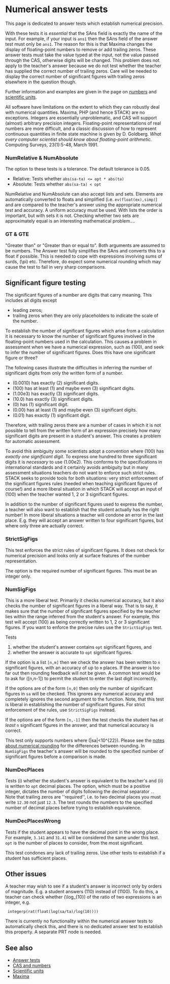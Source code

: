 # Numerical answer tests

This page is dedicated to answer tests which establish numerical precision.

With these tests it is _essential_ that the SAns field is exactly the name of the input.  For example, if your input is `ans1` then the SAns field of the answer test must only be `ans1`. The reason for this is that Maxima changes the display of floating-point numbers to remove or add trailing zeros.  These answer tests must take the value typed at the input, not the value passed through the CAS, otherwise digits will be changed.  This problem does not apply to the teacher's answer because we do not test whether the teacher has supplied the correct number of trailing zeros.  Care will be needed to display the correct number of significant figures with trailing zeros elsewhere in the question though.

Further information and examples are given in the page on [numbers](../../CAS/Numbers.md) and [scientific units](../../Topics/Units.md). 

All software have limitations on the extent to which they can robustly deal with numerical quantities.  Maxima, PHP (and hence STACK) are no exceptions.  Integers are essentially unproblematic, and CAS will support (almost) arbitrary precision integers.  Floating-point representations of real numbers are more difficult, and a classic discussion of how to represent continuous quantities in finite state machine is given by D. Goldberg. _What every computer scientist should know about floating-point arithmetic._ Computing Surveys, 23(1):5-48, March 1991. 

### NumRelative & NumAbsolute ###

The option to these tests is a tolerance.  The default tolerance is 0.05.

* Relative: Tests whether `abs(sa-ta) <= opt * abs(ta)` 
* Absolute: Tests whether `abs(sa-ta) < opt`  

NumRelative  and NumAbsolute can also accept lists and sets.  Elements are automatically converted to floats and simplified (i.e. `ev(float(ex),simp)`) and are compared to the teacher's answer using the appropriate numerical test and accuracy.  A uniform accuracy must be used.  With lists the order is important, but with sets it is not.  Checking whether two sets are approximately equal is an interesting mathematical problem....

### GT & GTE ###

"Greater than" or "Greater than or equal to".  Both arguments are assumed to be numbers. The Answer test fully simplifies the SAns and converts this to a float if possible. This is needed to cope with expressions involving sums of surds, \(\pi\) etc.  Therefore, do expect some numerical rounding which may cause the test to fail in very sharp comparisons.

## Significant figure testing ##

The significant figures of a number are digits that carry meaning. This includes all digits except

* leading zeros;
* trailing zeros when they are only placeholders to indicate the scale of the number.

To establish the number of significant figures which arise from a calculation it is necessary to know the number of significant figures involved in the floating-point numbers used in the calculation.  This causes a problem in assessment when we have a numerical expression, such as \(100\), and seek to infer the number of significant figures.  Does this have one significant figure or three?

The following cases illustrate the difficulties in inferring the number of significant digits from only the written form of a number.

* \(0.0010\) has exactly \(2\) significant digits.
* \(100\) has at least \(1\) and maybe even \(3\) significant digits.
* \(1.00e3\) has exactly \(3\) significant digits.
* \(10.0\) has exactly \(3\) significant digits.
* \(0\) has \(1\) significant digit.
* \(0.00\) has at least \(1\) and maybe even \(3\) significant digits.
* \(0.01\) has exactly \(1\) significant digit.

Therefore, with trailing zeros there are a number of cases in which it is not possible to tell from the written form of an expression precisely how many significant digits are present in a student's answer.  This creates a problem for automatic assessment.

To avoid this ambiguity some scientists adopt a convention where \(100\) has _exactly one significant digit_.  To express one hundred to three significant digits it is _necessary_ to use \(1.00e2\).  This conforms to the specifications in international standards and it certainly avoids ambiguity but in many assessment situations teachers do not want to enforce such strict rules.  STACK seeks to provide tools for both situations:  very strict enforcement of the significant figures rules (needed when teaching significant figures of course!) and a more liberal situation in which STACK will accept an input of \(100\) when the teacher wanted 1, 2 or 3 significant figures.

In addition to the number of significant figures used to express the number, a teacher will also want to establish that the student actually has the right number!  In more liberal situations a teacher will condone an error in the last place.  E.g. they will accept an answer written to four significant figures, but where only three are actually correct.

### StrictSigFigs ####

This test enforces the strict rules of significant figures.  It does not check for numerical precision and looks only at surface features of the number representation.

The option is the required number of significant figures.  This must be an integer only.

### NumSigFigs ####

This is a more liberal test.  Primarily it checks numerical accuracy, but it also checks the number of significant figures in a liberal way.  That is to say, it makes sure that the number of significant figures specified by the teacher lies within the range inferred from the student's answer.  For example, this test will accept \(100\) as being correctly written to 1, 2 or 3 significant figures.  If you want to enforce the precise rules use the `StrictSigFigs` test.

Tests 

1. whether the student's answer contains `opt` significant figures, and
2. whether the answer is accurate to `opt` significant figures.   

If the option is a list `[n,m]` then we check the answer has been written to `n` significant figures, with an accuracy of up to `m` places.  If the answer is too far out then rounding feedback will not be given.   A common test would be to ask for \([n,n-1]\) to permit the student to enter the last digit incorrectly.

If the options are of the form `[n,0]` then only the number of significant figures in `sa` will be checked.  This ignores any numerical accuracy and completely ignores the second argument to the function.  Note, that this test is liberal in establishing the number of significant figures.  For strict enforcement of the rules, use `StrictSigFigs` instead.

If the options are of the form `[n,-1]` then the test checks the student has _at least_ `n` significant figures in the answer, and that numerical accuracy is correct.

This test only supports numbers where \(|sa|<10^{22}\).  Please see the [notes about numerical rounding](../../CAS/Numbers.md) for the differences between rounding. In `NumSigFigs` the teacher's answer will be rounded to the specified number of significant figures before a comparison is made.

### NumDecPlaces ###

Tests (i) whether the student's answer is equivalent to the teacher's and (ii) is written to `opt` decimal places.  The option, which must be a positive integer, dictates the number of digits following the decimal separator `.`.  Note that trailing zeros are ''required'', i.e. to two decimal places you must write `12.30` not just `12.3`.  The test rounds the numbers to the specified number of decimal places before trying to establish equivalence.


### NumDecPlacesWrong ###

Tests if the student appears to have the decimal point in the wrong place.  For example, `3.141` and `31.41` will be considered the same under this test.  `opt` is the number of places to consider, from the most significant.

This test condones any lack of trailing zeros.  Use other tests to establish if a student has sufficient places.

## Other issues ##

A teacher may wish to see if a student's answer is incorrect only by orders of magnitude.  E.g. a student answers \(110\) instead of \(1100\).  To do this, a teacher can check whether \(\log_{10}\) of the ratio of two expressions is an integer, e.g.

     integerp(rat(float(log(sa/ta)/log(10))))

There is currently no functionality within the numerical answer tests to automatically check this, and there is no dedicated answer test to establish this property.  A separate PRT node is needed.

## See also

* [Answer tests](index.md)
* [CAS and numbers](../../CAS/Numbers.md)
* [Scientific units](../../Topics/Units.md)
* [Maxima](../../CAS/Maxima.md)
